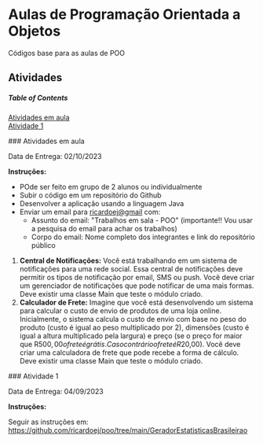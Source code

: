 # Aulas de Programação Orientada a Objetos

Códigos base para as aulas de POO

## Atividades

##### Table of Contents  
[Atividades em aula](#em-aula)  
[Atividade 1](#atividade-1)  

<a name="em-aula"/>
### Atividades em aula

Data de Entrega: 02/10/2023

**Instruções:**
- POde ser feito em grupo de 2 alunos ou individualmente
- Subir o código em um repositório do Github
- Desenvolver a aplicação usando a linguagem Java
- Enviar um email para <ricardoej@gmail> com:
  - Assunto do email: "Trabalhos em sala - POO" (importante!! Vou usar a pesquisa do email para achar os trabalhos)
  - Corpo do email: Nome completo dos integrantes e link do repositório público
 
1. **Central de Notificações:** Você está trabalhando em um sistema de notificações para uma rede social. Essa central de notificações deve permitir os tipos de notificação por email, SMS ou push. Você deve criar um gerenciador de notificações que pode notificar de uma mais formas. Deve existir uma classe Main que teste o módulo criado.
2. **Calculador de Frete:** Imagine que você está desenvolvendo um sistema para calcular o custo de envio de produtos de uma loja online. Inicialmente, o sistema calcula o custo de envio com base no peso do produto (custo é igual ao peso multiplicado por 2), dimensões (custo é igual a altura multiplicado pela largura) e preço (se o preço for maior que R$500,00 o frete é grátis. Caso contrário o frete é R$20,00). Você deve criar uma calculadora de frete que pode recebe a forma de cálculo. Deve existir uma classe Main que teste o módulo criado.

<a name="atividade-1"/>
### Atividade 1

Data de Entrega: 04/09/2023

**Instruções:**

Seguir as instruções em: <https://github.com/ricardoej/poo/tree/main/GeradorEstatisticasBrasileirao>
